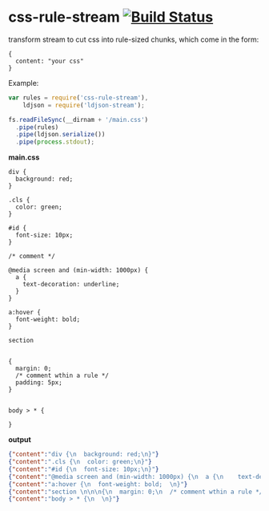 css-rule-stream [![Build Status](https://travis-ci.org/anandthakker/css-rule-stream.svg?branch=master)](https://travis-ci.org/anandthakker/css-rule-stream)
===============

transform stream to cut css into rule-sized chunks, which come in the form:
```javacsript
{
  content: "your css"
}
```

Example:
```javascript
var rules = require('css-rule-stream'),
    ldjson = require('ldjson-stream');

fs.readFileSync(__dirnam + '/main.css')
  .pipe(rules)
  .pipe(ldjson.serialize())
  .pipe(process.stdout);
```

**main.css**
```
div {
  background: red;
}

.cls {
  color: green;
}

#id {
  font-size: 10px;
}

/* comment */

@media screen and (min-width: 1000px) {
  a {
    text-decoration: underline;
  }
}

a:hover {
  font-weight: bold;  
}

section 


{
  margin: 0;
  /* comment wthin a rule */
  padding: 5px;
}


body > * {
  
}
```

**output**
```json
{"content":"div {\n  background: red;\n}"}
{"content":".cls {\n  color: green;\n}"}
{"content":"#id {\n  font-size: 10px;\n}"}
{"content":"@media screen and (min-width: 1000px) {\n  a {\n    text-decoration: underline;\n  }\n}"}
{"content":"a:hover {\n  font-weight: bold;  \n}"}
{"content":"section \n\n\n{\n  margin: 0;\n  /* comment wthin a rule */\n  padding: 5px;\n}"}
{"content":"body > * {\n  \n}"}
```
